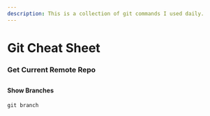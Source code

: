 ```yaml
---
description: This is a collection of git commands I used daily.
---
```


# Git Cheat Sheet

### Get Current Remote Repo

## 

#### Show Branches

```text
git branch
```





 

